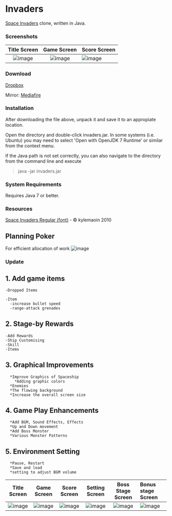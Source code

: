 Invaders
=
[Space Invaders](http://en.wikipedia.org/wiki/Space_Invaders) clone, written in Java.

### Screenshots
 

Title Screen               |  Game Screen              | Score Screen
:-------------------------:|:-------------------------:|:---------
![image](https://user-images.githubusercontent.com/69495129/136980139-7ad6adab-3f11-4711-b0a6-341080aa3361.png)   |  ![image](https://user-images.githubusercontent.com/69495129/136980236-c5d9ef85-f09a-47a7-b9d9-948f7b624002.png)|![image](https://user-images.githubusercontent.com/69495129/136980681-93dcadaf-08cb-48d8-90c9-68c651a115c9.png)


### Download
[Dropbox](https://dl.dropboxusercontent.com/u/23829102/invaders.zip)

Mirror: [Mediafire](http://www.mediafire.com/download/kwv9s90j9i1o4kc/invaders.zip)

### Installation
After downloading the file above, unpack it and save it to an appropiate location.

Open the directory and double-click invaders.jar. In some systems (i.e. Ubuntu) you may need to select 'Open with OpenJDK 7 Runtime' or similar from the context menu.

If the Java path is not set correctly, you can also navigate to the directory from the command line and execute

>java -jar invaders.jar

### System Requirements
Requires Java 7 or better.

### Resources
[Space Invaders Regular (font)](http://www.fonts2u.com/space-invaders-regular.font) - &copy; kylemaoin 2010

## Planning Poker
 For efficient allocation of work
 ![image](https://user-images.githubusercontent.com/68143549/144363316-1b4ec466-cb5e-4b2c-97e4-772e044e68e0.png)

### Update
## 1. Add game items
    -Dropped Items
    
    -Item
      -increase bullet speed
      -range-attack grenades
## 2. Stage-by Rewards
    -Add Rewards 
    -Ship Customising
    -Skill
    -Items

## 3. Graphical Improvements
      *Improve Graphics of Spaceship
        *Adding graphic colors
      *Enemies
      *The flowing background
      *Increase the overall screen size
## 4. Game Play Enhancements
      *Add BGM, Sound Effects, Effects
      *Up and Down movement
      *Add Boss Monster
      *Various Monster Patterns

## 5. Environment Setting
      *Pause, Restart
      *Save and load
      *setting to adjust BGM volume
  Title Screen      |  Game Screen         | Score Screen | Setting Screen      | Boss Stage Screen | Bonus stage Screen
:--------------:|:-------------------------:|:---------------:|:--------------------:|:--------------------:|:-------------------------
![image](https://user-images.githubusercontent.com/68143549/144365077-554af43a-8a32-4ceb-a712-b1fca2989f18.png)|   ![image](https://user-images.githubusercontent.com/68143549/144365176-02292947-347d-42ec-9e22-bd3b1d54f5ae.png)|   ![image](https://user-images.githubusercontent.com/68143549/144365312-970ef709-4ad8-48a5-aa2f-0166cb0edaf8.png)|    ![image](https://user-images.githubusercontent.com/68143549/144365351-406effed-5221-41db-9888-7de899776005.png)|    ![image](https://user-images.githubusercontent.com/68143549/144364710-a0a58efb-eccb-47f4-ac70-0ecac8098246.png)|    ![image](https://user-images.githubusercontent.com/68143549/144365547-3155302f-8a70-4cdf-83d4-5e56f683e88c.png)


